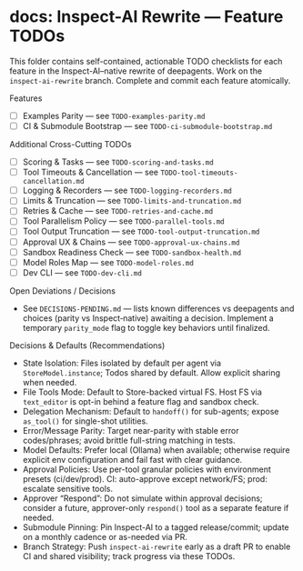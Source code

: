 # docs: Inspect-AI Rewrite — Feature TODOs

This folder contains self-contained, actionable TODO checklists for each feature in the Inspect-AI–native rewrite of deepagents. Work on the `inspect-ai-rewrite` branch. Complete and commit each feature atomically.

Features
- [ ] Examples Parity — see `TODO-examples-parity.md`
- [ ] CI & Submodule Bootstrap — see `TODO-ci-submodule-bootstrap.md`

Additional Cross-Cutting TODOs
- [ ] Scoring & Tasks — see `TODO-scoring-and-tasks.md`
- [ ] Tool Timeouts & Cancellation — see `TODO-tool-timeouts-cancellation.md`
- [ ] Logging & Recorders — see `TODO-logging-recorders.md`
- [ ] Limits & Truncation — see `TODO-limits-and-truncation.md`
- [ ] Retries & Cache — see `TODO-retries-and-cache.md`
- [ ] Tool Parallelism Policy — see `TODO-parallel-tools.md`
- [ ] Tool Output Truncation — see `TODO-tool-output-truncation.md`
- [ ] Approval UX & Chains — see `TODO-approval-ux-chains.md`
- [ ] Sandbox Readiness Check — see `TODO-sandbox-health.md`
- [ ] Model Roles Map — see `TODO-model-roles.md`
- [ ] Dev CLI — see `TODO-dev-cli.md`

Open Deviations / Decisions
- See `DECISIONS-PENDING.md` — lists known differences vs deepagents and choices (parity vs Inspect‑native) awaiting a decision. Implement a temporary `parity_mode` flag to toggle key behaviors until finalized.

Decisions & Defaults (Recommendations)
- State Isolation: Files isolated by default per agent via `StoreModel.instance`; Todos shared by default. Allow explicit sharing when needed.
- File Tools Mode: Default to Store-backed virtual FS. Host FS via `text_editor` is opt-in behind a feature flag and sandbox check.
- Delegation Mechanism: Default to `handoff()` for sub-agents; expose `as_tool()` for single-shot utilities.
- Error/Message Parity: Target near-parity with stable error codes/phrases; avoid brittle full-string matching in tests.
- Model Defaults: Prefer local (Ollama) when available; otherwise require explicit env configuration and fail fast with clear guidance.
- Approval Policies: Use per-tool granular policies with environment presets (ci/dev/prod). CI: auto-approve except network/FS; prod: escalate sensitive tools.
- Approver “Respond”: Do not simulate within approval decisions; consider a future, approver-only `respond()` tool as a separate feature if needed.
- Submodule Pinning: Pin Inspect-AI to a tagged release/commit; update on a monthly cadence or as-needed via PR.
- Branch Strategy: Push `inspect-ai-rewrite` early as a draft PR to enable CI and shared visibility; track progress via these TODOs.
